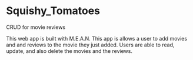 # Squishy_Tomatoes
CRUD for movie reviews

This web app is built with M.E.A.N. This app is allows a user to add movies and and reviews to the movie they just added. Users are able to read, update, and also delete the movies and the reviews. 
